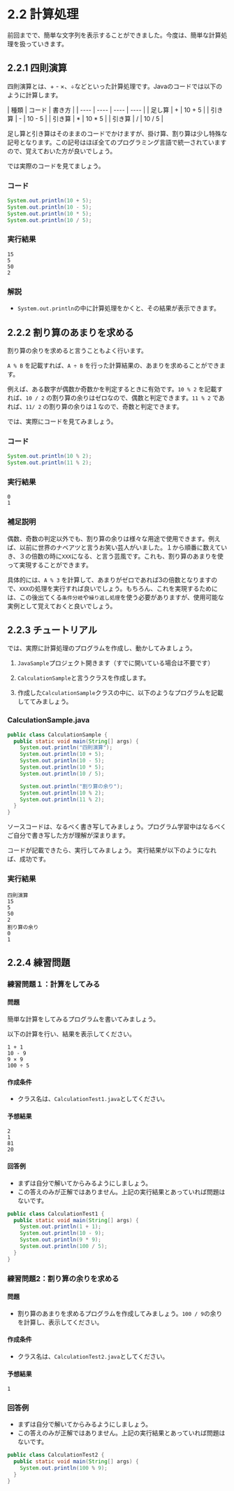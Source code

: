 # 2.2 計算処理
前回までで、簡単な文字列を表示することができました。今度は、簡単な計算処理を扱っていきます。

## 2.2.1 四則演算

四則演算とは、+ - ×、÷などといった計算処理です。Javaのコードでは以下のように計算します。

|  種類  |  コード  |  書き方  |
| ---- | ---- | ---- | ---- |
|  足し算  |  +  |  10 + 5  | 
|  引き算  |  -  |  10 - 5  | 
|  引き算  |  *  |  10 * 5  | 
|  引き算  |  /  |  10 / 5  | 

足し算と引き算はそのままのコードでかけますが、掛け算、割り算は少し特殊な記号となります。この記号はほぼ全てのプログラミング言語で統一されていますので、覚えておいた方が良いでしょう。

では実際のコードを見てましょう。

### コード
```java
System.out.println(10 + 5);
System.out.println(10 - 5);
System.out.println(10 * 5);
System.out.println(10 / 5);
```

### 実行結果
```
15
5
50
2
```

### 解説
- `System.out.println`の中に計算処理をかくと、その結果が表示できます。

## 2.2.2 割り算のあまりを求める

割り算の余りを求めると言うこともよく行います。

`A % B` を記載すれば、`A ÷ B` を行った計算結果の、あまりを求めることができます。

例えば、ある数字が偶数か奇数かを判定するときに有効です。`10 % 2` を記載すれば、`10 / 2` の割り算の余りはゼロなので、偶数と判定できます。`11 % 2` であれば、`11/ 2` の割り算の余りは１なので、奇数と判定できます。

では、実際にコードを見てみましょう。

### コード
```java
System.out.println(10 % 2);
System.out.println(11 % 2);
```

### 実行結果
```
0
1
```

### 補足説明
偶数、奇数の判定以外でも、割り算の余りは様々な用途で使用できます。例えば、以前に世界のナベアツと言うお笑い芸人がいました。１から順番に数えていき、３の倍数の時に`XXX`になる、と言う芸風です。これも、割り算のあまりを使って実現することができます。

具体的には、`A % 3` を計算して、あまりがゼロであれば3の倍数となりますので、`XXX`の処理を実行すれば良いでしょう。もちろん、これを実現するためには、この後出てくる`条件分岐`や`繰り返し処理`を使う必要がありますが、使用可能な実例として覚えておくと良いでしょう。

## 2.2.3 チュートリアル
では、実際に計算処理のプログラムを作成し、動かしてみましょう。

1. `JavaSample`プロジェクト開きます（すでに開いている場合は不要です）

2. `CalculationSample`と言うクラスを作成します。

3. 作成した`CalculationSample`クラスの中に、以下のようなプログラムを記載しててみましょう。

### CalculationSample.java
```java
public class CalculationSample {
  public static void main(String[] args) {
    System.out.println("四則演算");
    System.out.println(10 + 5);
    System.out.println(10 - 5);
    System.out.println(10 * 5);
    System.out.println(10 / 5);

    System.out.println("割り算の余り");
    System.out.println(10 % 2);
    System.out.println(11 % 2);
  }
}
```

ソースコードは、なるべく書き写してみましょう。プログラム学習中はなるべくご自分で書き写した方が理解が深まります。

コードが記載できたら、実行してみましょう。
実行結果が以下のようになれば、成功です。

### 実行結果

```
四則演算
15
5
50
2
割り算の余り
0
1
```

## 2.2.4 練習問題

### 練習問題１：計算をしてみる
#### 問題
簡単な計算をしてみるプログラムを書いてみましょう。

以下の計算を行い、結果を表示してください。
```
1 + 1
10 - 9
9 × 9
100 ÷ 5
```

#### 作成条件
- クラス名は、`CalculationTest1.java`としてください。

#### 予想結果
```
2
1
81
20
```

#### 回答例
- まずは自分で解いてからみるようにしましょう。
- この答えのみが正解ではありません。上記の実行結果とあっていれば問題はないです。

```java
public class CalculationTest1 {
  public static void main(String[] args) {
    System.out.println(1 + 1);
    System.out.println(10 - 9);
    System.out.println(9 * 9);
    System.out.println(100 / 5);
  }
}
```

### 練習問題2：割り算の余りを求める
#### 問題
- 割り算のあまりを求めるプログラムを作成してみましょう。`100 / 9`の余りを計算し、表示してください。

#### 作成条件
- クラス名は、`CalculationTest2.java`としてください。

#### 予想結果
```
1
```

### 回答例
- まずは自分で解いてからみるようにしましょう。
- この答えのみが正解ではありません。上記の実行結果とあっていれば問題はないです。

```java
public class CalculationTest2 {
  public static void main(String[] args) {
    System.out.println(100 % 9);
  }
}
```
